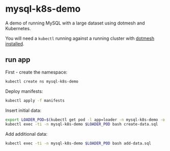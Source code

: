 # mysql-k8s-demo

A demo of running MySQL with a large dataset using dotmesh and  Kubernetes.

You will need a `kubectl` running against a running cluster with [dotmesh installed](https://docs.dotmesh.com/install-setup/kubernetes/).

## run app

First - create the namespace:

```bash
kubectl create ns mysql-k8s-demo
```

Deploy manifests:

```bash
kubectl apply -f manifests
```

Insert initial data:

```bash
export LOADER_POD=$(kubectl get pod -l app=loader -n mysql-k8s-demo -o name | sed 's/pods\///')
kubectl exec -ti -n mysql-k8s-demo $LOADER_POD bash create-data.sql
```

Add additional data:

```bash
kubectl exec -ti -n mysql-k8s-demo $LOADER_POD bash add-data.sql
```

